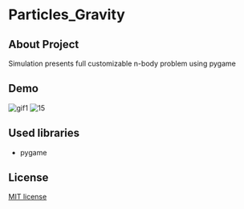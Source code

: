 # Particles_Gravity
## About Project
Simulation presents full customizable n-body problem using pygame 
## Demo 
![gif1](https://user-images.githubusercontent.com/123249470/235371358-4d55033b-6ee1-4553-abc9-193658eed2eb.gif)
![15](https://user-images.githubusercontent.com/123249470/235371622-533753d0-824c-4318-9608-872dee01baac.gif)

## Used libraries
* pygame 
## License 
[MIT license](LICENSE)
